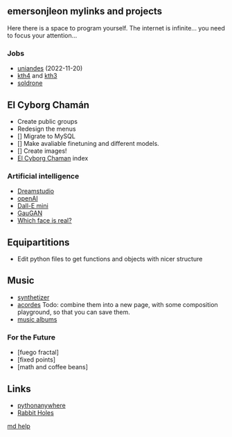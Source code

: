 ## emersonjleon mylinks and projects

Here there is a space to program yourself. The internet is infinite... you need to focus your attention...


### Jobs
- [uniandes](https://www.mathjobs.org/jobs/list/21148) (2022-11-20)
- [kth4](https://www.kth.se/en/om/work-at-kth/lediga-jobb/what:job/jobID:558898/where:4/) and 
 [kth3](https://www.kth.se/en/om/work-at-kth/lediga-jobb/what:job/jobID:553393/type:job/where:4/apply:1)
- [soldrone](http://alojamientos.us.es/galgo/)







## El Cyborg Chamán
- Create public groups
- Redesign the menus
- [] Migrate to MySQL
- [] Make avaliable finetuning and different models.
- [] Create images!
- [El Cyborg Chaman](cyborg.html) index

### Artificial intelligence
- [Dreamstudio](https://beta.dreamstudio.ai/dream)
- [openAI](https://openai.com/api)
- [Dall-E mini](https://huggingface.co/spaces/dalle-mini/dalle-mini)
- [GauGAN](http://gaugan.org/gaugan2)
- [Which face is real?](https://www.whichfaceisreal.com/index.php)



## Equipartitions
- Edit python files to get functions and objects with nicer structure


## Music
- [synthetizer](music/synth.html)
- [acordes](music/acordes.html)
 Todo: combine them into a new page, with some composition playground, so that you can save them.
- [music albums](music/albums.md)

### For the Future
- [fuego fractal]
- [fixed points]
- [math and coffee beans]

## Links
- [pythonanywhere](https://pythonanywhere.com)
- [Rabbit Holes](https://durmonski.com/start-here/)

[md help](help.md)
